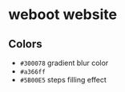 # weboot website

## Colors

-   `#300078` gradient blur color
-   `#a366ff`
-   `#5B00E5` steps filling effect
